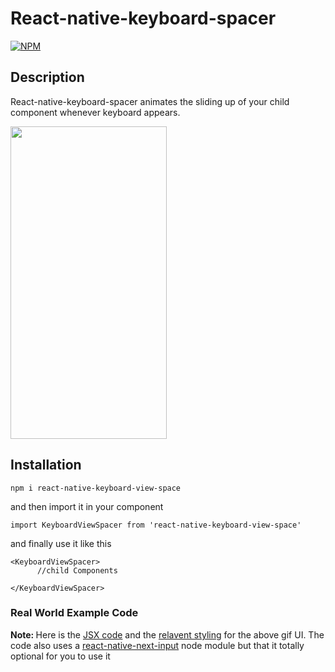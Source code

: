 # React-native-keyboard-spacer

[![NPM](https://nodei.co/npm/react-native-keyboard-view-space.png?compact=true)](https://nodei.co/npm/react-native-keyboard-view-space/)

## Description
React-native-keyboard-spacer animates the sliding up of your child component whenever keyboard appears.

 <img src="https://user-images.githubusercontent.com/32276134/61786668-d01e8a80-ae2b-11e9-978c-5ca20b3cf92f.gif"  width="250" height="500">

## Installation

```
npm i react-native-keyboard-view-space
```

and then import it in your component 

```
import KeyboardViewSpacer from 'react-native-keyboard-view-space'
```

and finally use it like this 
```
<KeyboardViewSpacer>
      //child Components 
      
</KeyboardViewSpacer>
```

### Real World Example Code

<strong> Note: </strong> Here is the [JSX code](https://github.com/blendtale/react-native-next-input/blob/master/example.js) and the [relavent styling](https://github.com/blendtale/react-native-next-input/blob/master/example.stylesheet.js) for the above gif UI. The  code also uses a [react-native-next-input]( https://www.npmjs.com/package/react-native-next-input) node module but that it totally optional for you to use it 


